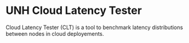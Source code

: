 # UNH Cloud Latency Tester

Cloud Latency Tester (CLT) is a tool to benchmark latency distributions between nodes in cloud deployements.
